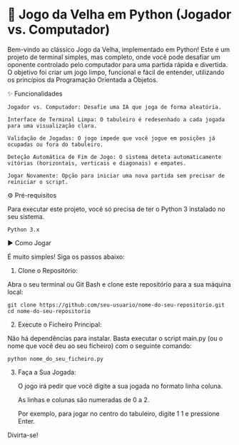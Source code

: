 # 🐍 Jogo da Velha em Python (Jogador vs. Computador)

Bem-vindo ao clássico Jogo da Velha, implementado em Python! Este é um projeto de terminal simples, mas completo, onde você pode desafiar um oponente controlado pelo computador para uma partida rápida e divertida. O objetivo foi criar um jogo limpo, funcional e fácil de entender, utilizando os princípios da Programação Orientada a Objetos.

✨ Funcionalidades
    
    Jogador vs. Computador: Desafie uma IA que joga de forma aleatória.

    Interface de Terminal Limpa: O tabuleiro é redesenhado a cada jogada para uma visualização clara.

    Validação de Jogadas: O jogo impede que você jogue em posições já ocupadas ou fora do tabuleiro.

    Deteção Automática de Fim de Jogo: O sistema deteta automaticamente vitórias (horizontais, verticais e diagonais) e empates.

    Jogar Novamente: Opção para iniciar uma nova partida sem precisar de reiniciar o script.

⚙️ Pré-requisitos

Para executar este projeto, você só precisa de ter o Python 3 instalado no seu sistema.

    Python 3.x

▶️ Como Jogar

É muito simples! Siga os passos abaixo:

1. Clone o Repositório:

Abra o seu terminal ou Git Bash e clone este repositório para a sua máquina local:

    git clone https://github.com/seu-usuario/nome-do-seu-repositorio.git
    cd nome-do-seu-repositorio

2. Execute o Ficheiro Principal:

Não há dependências para instalar. Basta executar o script main.py (ou o nome que você deu ao seu ficheiro) com o seguinte comando:

    python nome_do_seu_ficheiro.py

3. Faça a Sua Jogada:

    O jogo irá pedir que você digite a sua jogada no formato linha coluna.

    As linhas e colunas são numeradas de 0 a 2.

    Por exemplo, para jogar no centro do tabuleiro, digite 1 1 e pressione Enter.

Divirta-se!
